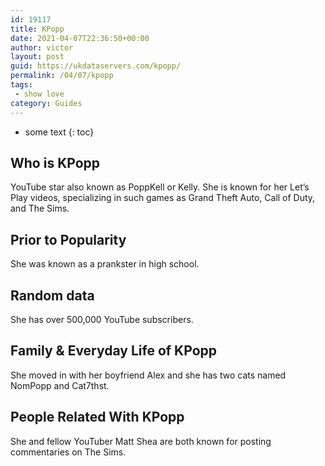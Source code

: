 ```yaml
---
id: 19117
title: KPopp
date: 2021-04-07T22:36:50+00:00
author: victor
layout: post
guid: https://ukdataservers.com/kpopp/
permalink: /04/07/kpopp
tags:
 - show love
category: Guides
---
```


* some text
{: toc}


## Who is KPopp



YouTube star also known as PoppKell or Kelly. She is known for her Let&#8217;s Play videos, specializing in such games as Grand Theft Auto, Call of Duty, and The Sims. 

                
                
                
## Prior to Popularity



She was known as a prankster in high school. 

                
                
                
## Random data



She has over 500,000 YouTube subscribers. 

                
                
                
## Family & Everyday Life of KPopp



She moved in with her boyfriend Alex and she has two cats named NomPopp and Cat7thst. 

                
                
                
## People Related With KPopp



She and fellow YouTuber Matt Shea are both known for posting commentaries on The Sims. 

                
              
            
          
          
          